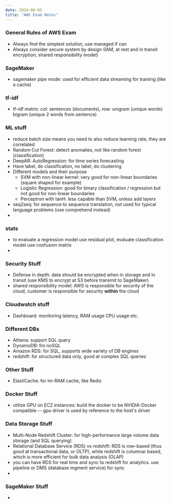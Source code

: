 ```yaml
---
date: 2024-06-05
title: "AWS Exam Notes"
---
```


### General Rules of AWS Exam
- Always find the simplest solution, use managed if can
- Always consider secure system by design (IAM, at rest and in transit encryption, shared responsibility model)


### SageMaker
- sagemaker pipe mode: used for efficient data streaming for training (like a cache)
  
### tf-idf
- tf-idf matrix: col: sentences (documents), row: unigram (unique words) bigram (unique 2 words from sentence)

### ML stuff
- reduce batch size means you need to also reduce learning rate, they are correlated
- Random Cut Forest: detect anomalies, not like random forest (classification)
- DeepAR: AutoRegression: for time series forecasting
- Have label, do classification, no label, do clustering
- Different models and their purpose
  - SVM with non-linear kernel: very good for non-linear boundaries (square shaped for example)
  - Logistic Regression: good for binary classification / regression but not good for non-linear boundaries
  - Perceptron with tanH: less capable than SVM, unless add layers
- seq2seq: for sequence to sequence translation, not used for typical language problems (use comprehend instead)
- 

### stats
- to evaluate a regression model use residual plot, evaluate classification model use confusion matrix
- 


### Security Stuff
- Defense in depth: data should be encrypted when in storage and in transit (use KMS to encrypt at S3 before transmit to SageMaker)
- shared responsibility model: AWS is responsible for security of the cloud, customer is responsible for security **within** the cloud


### Cloudwatch stuff
- Dashboard: monitoring latency, RAM usage CPU usage etc.


### Different DBs
- Athena: support SQL query
- DynamoDB: fro noSQL
- Amazon RDS: for SQL, supports wide variety of DB engines
- redshift: for structured data only, good at complex SQL queries


### Other Stuff
- ElastiCache: for im-RAM cache, like Redis

### Docker Stuff
- utilize GPU on EC2 instances: build the docker to be NVIDIA-Docker compatible -- gpu driver is used by reference to the host's driver



### Data Storage Stuff
- Multi-Node Redshift Cluster: for high-performance large volume data storage (and SQL querying)
-  Relational Database Service (RDS) vs redshift: RDS is row-based (thus good at transactional data, or OLTP), while redshift is columnar based, which is more efficient for bulk data analysis (OLAP)
-  you can have RDS for real time and sync to redshift for analytics. use pipeline or DMS (database mgment service) for sync
-  

### SageMaker Stuff
- 